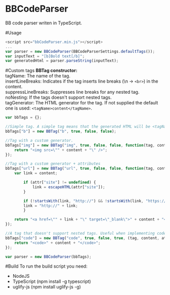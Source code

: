BBCodeParser
============
BB code parser writen in TypeScript.

#Usage
```javascript
<script src="bbCodeParser.min.js"></script>
...
var parser = new BBCodeParser(BBCodeParserSettings.defaultTags());
var inputText = "[b]Bold text[/b]";
var generatedHtml = parser.parseString(inputText);
```
#Custom tags
<b>BBTag constructor:</b>
<br>
tagName: The name of the tag.
<br>
insertLineBreaks: Indicates if the tag inserts line breaks (\n -> `<br>`) in the content.
<br>
suppressLineBreaks: Suppresses line breaks for any nested tag.
<br>
noNesting: If the tags doesn't support nested tags.
<br>
tagGenerator: The HTML generator for the tag. If not supplied the default one is used: `<tagName>content</tagName>`.

```javascript
var bbTags = {};

//Simple tag. A simple tag means that the generated HTML will be <tagName>content</tagName>
bbTags["b"] = new BBTag("b", true, false, false);

//Tag with a custom generator.
bbTags["img"] = new BBTag("img", true, false, false, function(tag, content, attr) {
	return "<img src=\"" + content + "\" />";
});

//Tag with a custom generator + attributes
bbTags["url"] = new BBTag("url", true, false, false, function(tag, content, attr) {
	var link = content;

		if (attr["site"] != undefined) {
			link = escapeHTML(attr["site"]);
	 	}

		if (!startsWith(link, "http://") && !startsWith(link, "https://")) {
		link = "http://" + link;
		}

	return "<a href=\"" + link + "\" target=\"_blank\">" + content + "</a>";
});

//A tag that doesn't support nested tags. Useful when implementing code highlighting.
bbTags["code"] = new BBTag("code", true, false, true, (tag, content, attr) => {
    return "<code>" + content + "</code>";
});

var parser = new BBCodeParser(bbTags);
```
#Build
To run the build script you need:
* NodeJS
* TypeScript (npm install -g typescript)
* uglify-js (npm install uglify-js -g)

